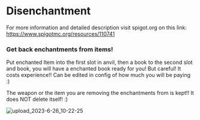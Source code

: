 # Disenchantment
For more information and detailed description visit spigot.org on this link: https://www.spigotmc.org/resources/110741

### Get back enchantments from items!

Put enchanted Item into the first slot in anvil, then a book to the second slot and book, you will have a enchanted book ready for you! But careful! It costs experience!! Can be edited in config of how much you will be paying :)

The weapon or the item you are removing the enchantments from is kept!! It does NOT delete itself! :)

![upload_2023-6-26_10-22-25](https://github.com/H7KZ/Disenchantment/assets/74021016/59610f9a-06a5-4806-a7f0-db8694aff7e1)
